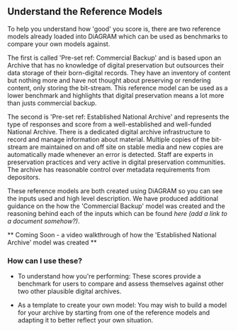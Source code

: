 ## Understand the Reference Models

To help you understand how 'good' you score is, there are two reference models already loaded into DiAGRAM which can be used as benchmarks to compare your own models against. 

The first is called 'Pre-set ref: Commercial Backup' and is based upon an Archive that has no knowledge of digital preservation but outsources their data storage of their born-digital records. They have an inventory of content but nothing more and have not thought about preserving or rendering content, only storing the bit-stream. This reference model can be used as a lower benchmark and highlights that digital preservation means a lot more than justs commercial backup. 

The second is 'Pre-set ref: Established National Archive' and represents the type of responses and score from a well-established and well-funded National Archive. There is a dedicated digital archive infrastructure to record and manage information about material. Multiple copies of the bit-stream are maintained on and off site on stable media and new copies are automatically made whenever an error is detected. Staff are experts in preservation practices and very active in digital preservation communities. The archive has reasonable control over metadata requirements from depositors. 

These reference models are both created using DiAGRAM so you can see the inputs used and high level description. We have produced additional guidance on the how the 'Commercial Backup' model was created and the reasoning behind each of the inputs which can be found *here (add a link to a document somehow?)*. 

** Coming Soon - a video walkthrough of how the 'Established National Archive' model was created **

### How can I use these?

- To understand how you're performing: These scores provide a benchmark for users to compare and assess themselves against other two other plausible digital archives. 

- As a template to create your own model: You may wish to build a model for your archive by starting from one of the reference models and adapting it to better reflect your own situation. 
